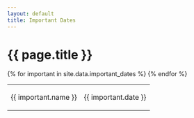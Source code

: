 ```yaml
---
layout: default
title: Important Dates
---
```


<h1 class="display-5 mb-4">
    {{ page.title }}
</h1>


<div class="schedule-tbl">
  <table>
    <tbody>
      {% for important in site.data.important_dates %}
      <tr>
        <td class="schedule-slot">
            <p class="important-dates">{{ important.name }}</p>
        </td>
        <td class="schedule-slot">
            <p class="important-dates undone">{{ important.date }}</p>
        </td>
      </tr>
      {% endfor %}
    </tbody>
  </table>
</div>
